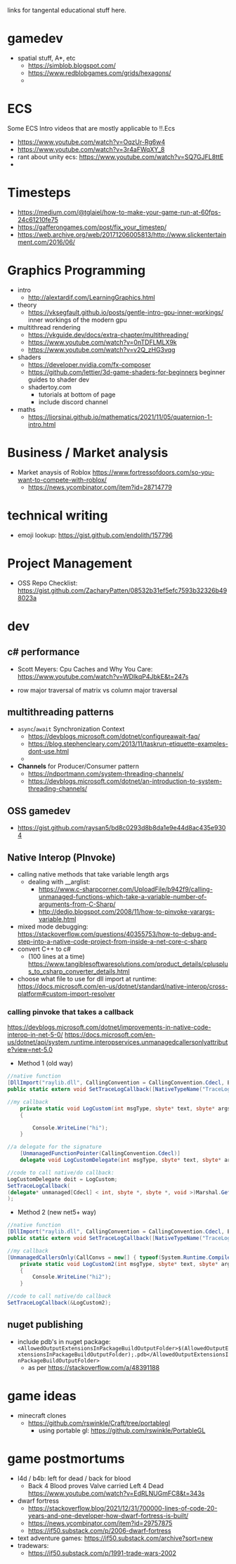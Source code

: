 links for tangental educational stuff here.



# gamedev
- spatial stuff, A*, etc
  - https://simblob.blogspot.com/
  - https://www.redblobgames.com/grids/hexagons/
  - 

# ECS
Some ECS Intro videos that are mostly applicable to !!.Ecs
- https://www.youtube.com/watch?v=OqzUr-Rg6w4
- https://www.youtube.com/watch?v=3r4aFWqXY_8
- rant about unity ecs: https://www.youtube.com/watch?v=SQ7GJFL8ttE
- 

# Timesteps
 - https://medium.com/@tglaiel/how-to-make-your-game-run-at-60fps-24c61210fe75
 - https://gafferongames.com/post/fix_your_timestep/
 - https://web.archive.org/web/20171206005813/http://www.slickentertainment.com/2016/06/




# Graphics Programming
- intro
  - http://alextardif.com/LearningGraphics.html
- theory
  - https://vksegfault.github.io/posts/gentle-intro-gpu-inner-workings/   inner workings of the modern gpu
- multithread rendering
  - https://vkguide.dev/docs/extra-chapter/multithreading/
  - https://www.youtube.com/watch?v=0nTDFLMLX9k
  - https://www.youtube.com/watch?v=v2Q_zHG3vqg
- shaders
  - https://developer.nvidia.com/fx-composer
  - https://github.com/lettier/3d-game-shaders-for-beginners  beginner guides to shader dev
  - shadertoy.com
    - tutorials at bottom of page
    - include discord channel
- maths
  - https://liorsinai.github.io/mathematics/2021/11/05/quaternion-1-intro.html

# Business / Market analysis
- Market anaysis of Roblox https://www.fortressofdoors.com/so-you-want-to-compete-with-roblox/
  - https://news.ycombinator.com/item?id=28714779


# technical writing
- emoji lookup: https://gist.github.com/endolith/157796

# Project Management
- OSS Repo Checklist: https://gist.github.com/ZacharyPatten/08532b31ef5efc7593b32326b498023a

# dev
## c# performance
  - Scott Meyers: Cpu Caches and Why You Care: https://www.youtube.com/watch?v=WDIkqP4JbkE&t=247s


- row major traversal of matrix vs column major traversal

## multithreading patterns
- `async`/`await` Synchronization Context
  - https://devblogs.microsoft.com/dotnet/configureawait-faq/
  - https://blog.stephencleary.com/2013/11/taskrun-etiquette-examples-dont-use.html
  - 
- **Channels** for Producer/Consumer pattern
  - https://ndportmann.com/system-threading-channels/
  - https://devblogs.microsoft.com/dotnet/an-introduction-to-system-threading-channels/

## OSS gamedev
- https://gist.github.com/raysan5/bd8c0293d8b8da1e9e44d8ac435e9304

## Native Interop (PInvoke)
- calling native methods that take variable length args
  - dealing with __arglist: 
    - https://www.c-sharpcorner.com/UploadFile/b942f9/calling-unmanaged-functions-which-take-a-variable-number-of-arguments-from-C-Sharp/
    - http://dedjo.blogspot.com/2008/11/how-to-pinvoke-varargs-variable.html
- mixed mode debugging: https://stackoverflow.com/questions/40355753/how-to-debug-and-step-into-a-native-code-project-from-inside-a-net-core-c-sharp
- convert C++ to c# 
  - (100 lines at a time) https://www.tangiblesoftwaresolutions.com/product_details/cplusplus_to_csharp_converter_details.html
- choose what file to use for dll import at runtime: https://docs.microsoft.com/en-us/dotnet/standard/native-interop/cross-platform#custom-import-resolver

### calling pinvoke that takes a callback
https://devblogs.microsoft.com/dotnet/improvements-in-native-code-interop-in-net-5-0/
https://docs.microsoft.com/en-us/dotnet/api/system.runtime.interopservices.unmanagedcallersonlyattribute?view=net-5.0

- Method 1 (old way)
```cs
//native function
[DllImport("raylib.dll", CallingConvention = CallingConvention.Cdecl, ExactSpelling = true)]
public static extern void SetTraceLogCallback([NativeTypeName("TraceLogCallback")] delegate* unmanaged[Cdecl]<int, sbyte*, sbyte*, void> callback);

//my callback
    private static void LogCustom(int msgType, sbyte* text, sbyte* args)
    {

        Console.WriteLine("hi");
    }

//a delegate for the signature
    [UnmanagedFunctionPointer(CallingConvention.Cdecl)]
    delegate void LogCustomDelegate(int msgType, sbyte* text, sbyte* args);

//code to call native/do callback:
LogCustomDelegate doit = LogCustom;
SetTraceLogCallback(
(delegate* unmanaged[Cdecl] < int, sbyte *, sbyte *, void >)Marshal.GetFunctionPointerForDelegate(doit)
);
```
- Method 2 (new net5+ way)
```cs
//native function
[DllImport("raylib.dll", CallingConvention = CallingConvention.Cdecl, ExactSpelling = true)]
public static extern void SetTraceLogCallback([NativeTypeName("TraceLogCallback")] delegate* unmanaged[Cdecl]<int, sbyte*, sbyte*, void> callback);

//my callback
[UnmanagedCallersOnly(CallConvs = new[] { typeof(System.Runtime.CompilerServices.CallConvCdecl) })]
	private static void LogCustom2(int msgType, sbyte* text, sbyte* args)
	{
		Console.WriteLine("hi2");
	}

//code to call native/do callback
SetTraceLogCallback(&LogCustom2);
```

## nuget publishing
- include pdb's in nuget package: ```<AllowedOutputExtensionsInPackageBuildOutputFolder>$(AllowedOutputExtensionsInPackageBuildOutputFolder);.pdb</AllowedOutputExtensionsInPackageBuildOutputFolder>```
  - as per https://stackoverflow.com/a/48391188



# game ideas
- minecraft clones
  - https://github.com/rswinkle/Craft/tree/portablegl
    - using portable gl: https://github.com/rswinkle/PortableGL



# game postmortums
  - l4d / b4b: left for dead / back for blood
    - Back 4 Blood proves Valve carried Left 4 Dead https://www.youtube.com/watch?v=EdRLNUGmFC8&t=343s
- dwarf fortress
  - https://stackoverflow.blog/2021/12/31/700000-lines-of-code-20-years-and-one-developer-how-dwarf-fortress-is-built/
  - https://news.ycombinator.com/item?id=29757875
  - https://if50.substack.com/p/2006-dwarf-fortress
- text adventure games: https://if50.substack.com/archive?sort=new
- tradewars:
  - https://if50.substack.com/p/1991-trade-wars-2002